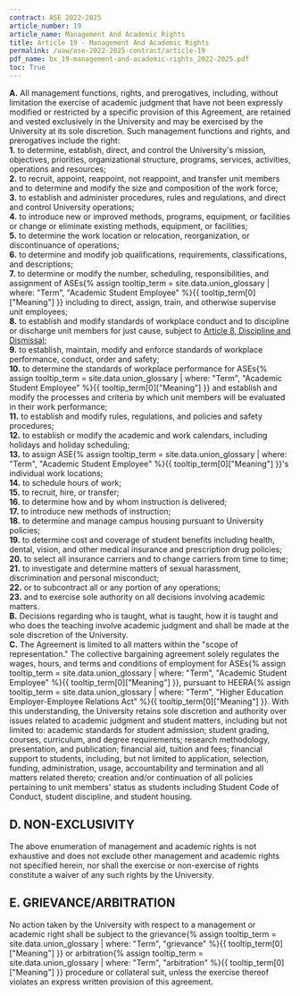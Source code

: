 ```yaml
---
contract: ASE 2022-2025
article_number: 19
article_name: Management And Academic Rights 
title: Article 19 - Management And Academic Rights 
permalink: /uaw/ase-2022-2025-contract/article-19
pdf_name: bx_19-management-and-academic-rights_2022-2025.pdf
toc: True
---
```



<div class="lvl1"><b>A.</b> All management functions, rights, and prerogatives, including, without limitation the exercise of academic judgment that have not been expressly modified or restricted by a specific provision of this Agreement, are retained and vested exclusively in the University and may be exercised by the University at its sole discretion. Such management functions and rights, and prerogatives include the right:</div>

<div class="lvl2"><b>1.</b> to determine, establish, direct, and control the University's mission, objectives, priorities, organizational structure, programs, services, activities, operations and resources;</div>
<div class="lvl2"><b>2.</b> to recruit, appoint, reappoint, not reappoint, and transfer unit members and to determine and modify the size and composition of the work force;</div>
<div class="lvl2"><b>3.</b> to establish and administer procedures, rules and regulations, and direct and control University operations;</div>
<div class="lvl2"><b>4.</b> to introduce new or improved methods, programs, equipment, or facilities or change or eliminate existing methods, equipment, or facilities;</div>
<div class="lvl2"><b>5.</b> to determine the work location or relocation, reorganization, or discontinuance of operations;</div>
<div class="lvl2"><b>6.</b> to determine and modify job qualifications, requirements, classifications, and descriptions;</div>
<div class="lvl2"><b>7.</b> to determine or modify the number, scheduling, responsibilities, and assignment of <span class="tooltip">ASEs<span class="tooltip-text">{% assign tooltip_term = site.data.union_glossary | where: "Term", "Academic Student Employee" %}{{ tooltip_term[0]["Meaning"] }}</span></span> including to direct, assign, train, and otherwise supervise unit employees;</div>
<div class="lvl2"><b>8.</b> to establish and modify standards of workplace conduct and to discipline or discharge unit members for just cause, subject to <a href="/uaw/ase-2022-2025-contract/article-8">Article 8, Discipline and Dismissal</a>;</div>
<div class="lvl2"><b>9.</b> to establish, maintain, modify and enforce standards of workplace performance, conduct, order and safety;</div>
<div class="lvl2"><b>10.</b> to determine the standards of workplace performance for <span class="tooltip">ASEs<span class="tooltip-text">{% assign tooltip_term = site.data.union_glossary | where: "Term", "Academic Student Employee" %}{{ tooltip_term[0]["Meaning"] }}</span></span> and establish and modify the processes and criteria by which unit members will be evaluated in their work performance;</div>
<div class="lvl2"><b>11.</b> to establish and modify rules, regulations, and policies and safety procedures;</div>
<div class="lvl2"><b>12.</b> to establish or modify the academic and work calendars, including holidays and holiday scheduling;</div>
<div class="lvl2"><b>13.</b> to assign <span class="tooltip">ASE<span class="tooltip-text">{% assign tooltip_term = site.data.union_glossary | where: "Term", "Academic Student Employee" %}{{ tooltip_term[0]["Meaning"] }}</span></span>'s individual work locations;</div>
<div class="lvl2"><b>14.</b> to schedule hours of work;</div>
<div class="lvl2"><b>15.</b> to recruit, hire, or transfer;</div>
<div class="lvl2"><b>16.</b> to determine how and by whom instruction is delivered;</div>
<div class="lvl2"><b>17.</b> to introduce new methods of instruction;</div>
<div class="lvl2"><b>18.</b> to determine and manage campus housing pursuant to University policies;</div>
<div class="lvl2"><b>19.</b> to determine cost and coverage of student benefits including health, dental, vision, and other medical insurance and prescription drug policies;</div>
<div class="lvl2"><b>20.</b> to select all insurance carriers and to change carriers from time to time;</div>
<div class="lvl2"><b>21.</b> to investigate and determine matters of sexual harassment, discrimination and personal misconduct;</div>
<div class="lvl2"><b>22.</b> or to subcontract all or any portion of any operations;</div>
<div class="lvl2"><b>23.</b> and to exercise sole authority on all decisions involving academic matters.</div>
<div class="lvl1"><b>B.</b> Decisions regarding who is taught, what is taught, how it is taught and who does the teaching involve academic judgment and shall be made at the sole discretion of the University.</div>
<div class="lvl1"><b>C.</b> The Agreement is limited to all matters within the "scope of representation." The collective bargaining agreement solely regulates the wages, hours, and terms and conditions of employment for <span class="tooltip">ASEs<span class="tooltip-text">{% assign tooltip_term = site.data.union_glossary | where: "Term", "Academic Student Employee" %}{{ tooltip_term[0]["Meaning"] }}</span></span>, pursuant to <span class="tooltip">HEERA<span class="tooltip-text">{% assign tooltip_term = site.data.union_glossary | where: "Term", "Higher Education Employer-Employee Relations Act" %}{{ tooltip_term[0]["Meaning"] }}</span></span>. With this understanding, the University retains sole discretion and authority over issues related to academic judgment and student matters, including but not limited to: academic standards for student admission; student grading, courses, curriculum, and degree requirements; research methodology, presentation, and publication; financial aid, tuition and fees; financial support to students, including, but not limited to application, selection, funding, administration, usage, accountability and termination and all matters related thereto; creation and/or continuation of all policies pertaining to unit members' status as students including Student Code of Conduct, student discipline, and student housing.</div>

## D. NON-EXCLUSIVITY

The above enumeration of management and academic rights is not exhaustive and does not exclude other management and academic rights not specified herein, nor shall the exercise or non-exercise of rights constitute a waiver of any such rights by the University.

## E. GRIEVANCE/ARBITRATION

No action taken by the University with respect to a management or academic right shall be subject to the <span class="tooltip">grievance<span class="tooltip-text">{% assign tooltip_term = site.data.union_glossary | where: "Term", "grievance" %}{{ tooltip_term[0]["Meaning"] }}</span></span> or <span class="tooltip">arbitration<span class="tooltip-text">{% assign tooltip_term = site.data.union_glossary | where: "Term", "arbitration" %}{{ tooltip_term[0]["Meaning"] }}</span></span> procedure or collateral suit, unless the exercise thereof violates an express written provision of this agreement.

